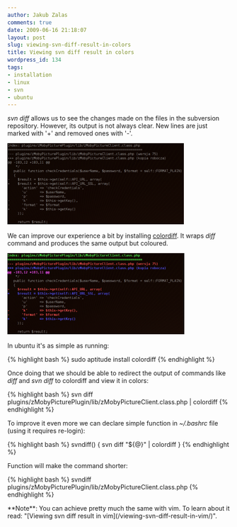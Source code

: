 ```yaml
---
author: Jakub Zalas
comments: true
date: 2009-06-16 21:18:07
layout: post
slug: viewing-svn-diff-result-in-colors
title: Viewing svn diff result in colors
wordpress_id: 134
tags:
- installation
- linux
- svn
- ubuntu
---
```


_svn diff_ allows us to see the changes made on the files in the subversion repository. However, its output  is not always clear. New lines are just marked with '+' and removed ones with '-'.


<div class="text-center">
    <a href="/uploads/wp/2009/06/svn-diff-before.png"><img src="/uploads/wp/2009/06/svn-diff-before-399x183.png" alt="svn diff in black and white" title="svn diff in black and white" class="img-responsive" /></a>
</div>

We can improve our experience a bit by installing [colordiff](http://colordiff.sourceforge.net/). It wraps _diff_ command and produces the same output but coloured.

<div class="text-center">
    <a href="/uploads/wp/2009/06/svn-diff-after.png"><img src="/uploads/wp/2009/06/svn-diff-after-400x183.png" alt="svn diff in colors" title="svn diff in colors" class="img-responsive" /></a>
</div>


In ubuntu it's as simple as running:

{% highlight bash %}
sudo aptitude install colordiff
{% endhighlight %}


Once doing that we should be able to redirect the output of commands like _diff_ and _svn diff_ to colordiff and view it in colors:

{% highlight bash %}
svn diff plugins/zMobyPicturePlugin/lib/zMobyPictureClient.class.php | colordiff
{% endhighlight %}


To improve it even more we can declare simple function in _~/.bashrc_ file (using it requires re-login):

    
{% highlight bash %}
svndiff()
{
  svn diff "${@}" | colordiff
}
{% endhighlight %}


Function will make the command shorter:

{% highlight bash %}
svndiff plugins/zMobyPicturePlugin/lib/zMobyPictureClient.class.php
{% endhighlight %}


<div class="alert alert-warning" markdown="1">
**Note**: You can achieve pretty much the same with vim. To learn about it read: "[Viewing svn diff result in vim](/viewing-svn-diff-result-in-vim/)".
</div>
